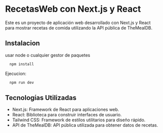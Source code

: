 
# RecetasWeb con Next.js y React

Este es un proyecto de aplicación web desarrollado con Next.js y React para mostrar recetas de comida utilizando la API pública de TheMealDB.




## Instalacion

usar node o cualquier gestor de paquetes

```bash
  npm install 
```
Ejecucion:

```bash
  npm run dev 
```
    
## Tecnologías Utilizadas

- Next.js: Framework de React para aplicaciones web.
- React: Biblioteca para construir interfaces de usuario.
- Tailwind CSS: Framework de estilos utilitarios para diseño rápido.
- API de TheMealDB: API pública utilizada para obtener datos de recetas.

